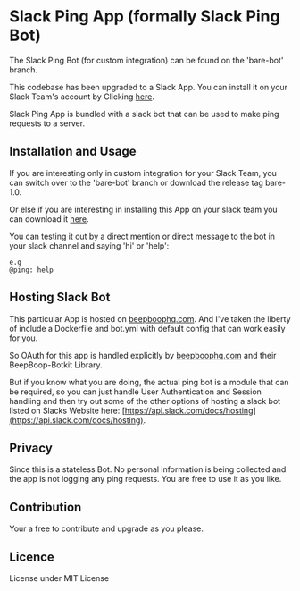 # Slack Ping App (formally Slack Ping Bot)

The Slack Ping Bot (for custom integration) can be found on the 'bare-bot' branch.

This codebase has been upgraded to a Slack App. You can install it on your Slack Team's account by Clicking [here](https://beepboophq.com/bots/416f4cd6690c452b9458b1211a6d7959).

Slack Ping App is bundled with a slack bot that can be used to make ping requests to a server.

## Installation and Usage

If you are interesting only in custom integration for your Slack Team, you can switch over to the 'bare-bot' branch or download the release tag bare-1.0.

Or else if you are interesting in installing this App on your slack team you can download it [here](https://beepboophq.com/bots/416f4cd6690c452b9458b1211a6d7959).

You can testing it out by a direct mention or direct message to the bot in your slack channel and saying 'hi' or 'help':
```
e.g
@ping: help
```

## Hosting Slack Bot
This particular App is hosted on [beepboophq.com](http://beepboophq.com). And I've taken the liberty of include 
a Dockerfile and bot.yml with default config that can work easily for you.

So OAuth for this app is handled explicitly by [beepboophq.com](http://beepboophq.com) and their BeepBoop-Botkit Library.

But if you know what you are doing, the actual ping bot is a module that can be required, so you can just handle User Authentication and Session handling and then try out some of the other options of hosting a slack bot listed on Slacks Website here: [https://api.slack.com/docs/hosting](https://api.slack.com/docs/hosting).

## Privacy
Since this is a stateless Bot. No personal information is being collected and the app is not logging any ping requests.
You are free to use it as you like.

## Contribution
Your a free to contribute and upgrade as you please.

## Licence
License under MIT License
